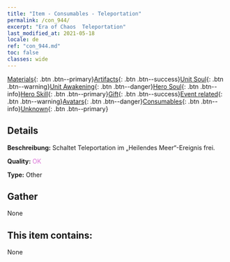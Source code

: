 ```yaml
---
title: "Item - Consumables - Teleportation"
permalink: /con_944/
excerpt: "Era of Chaos  Teleportation"
last_modified_at: 2021-05-18
locale: de
ref: "con_944.md"
toc: false
classes: wide
---
```

 [Materials](/ItemsDE/){: .btn .btn--primary}[Artifacts](/ItemsDE/Artifacts/){: .btn .btn--success}[Unit Soul](/ItemsDE/UnitSoul/){: .btn .btn--warning}[Unit Awakening](/ItemsDE/UnitAwakening/){: .btn .btn--danger}[Hero Soul](/ItemsDE/HeroSoul/){: .btn .btn--info}[Hero Skill](/ItemsDE/HeroSkill/){: .btn .btn--primary}[Gift](/ItemsDE/Gift/){: .btn .btn--success}[Event related](/ItemsDE/Events/){: .btn .btn--warning}[Avatars](/ItemsDE/Avatars/){: .btn .btn--danger}[Consumables](/ItemsDE/Consumables/){: .btn .btn--info}[Unknown](/ItemsDE/Unknown/){: .btn .btn--primary}

## Details
 **Beschreibung:** Schaltet Teleportation im „Heilendes Meer“-Ereignis frei.

 **Quality:** <span style="color: #DA70D6">OK</span>

 **Type:** Other

## Gather

  None

## This item contains:

  None

